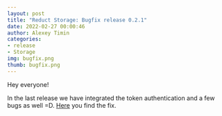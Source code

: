 ```yaml
---
layout: post 
title: "Reduct Storage: Bugfix release 0.2.1"
date: 2022-02-27 00:00:46 
author: Alexey Timin 
categories:
- release
- Storage 
img: bugfix.png
thumb: bugfix.png
---
```

Hey everyone!

In the last release we have integrated the token authentication and a few bugs as well =D. 
[Here](https://github.com/reduct-storage/reduct-storage/releases/tag/v0.2.1) you find the fix.
